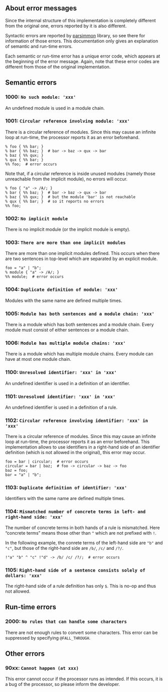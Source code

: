 ## About error messages
Since the internal structure of this implementation is completely different from the original one, errors reported by it is also different.

Syntactic errors are reported by [parsimmon](https://www.npmjs.com/package/parsimmon) library, so see there for information of those errors.
This documentation only gives an explanation of semantic and run-time errors.

Each semantic or run-time error has a unique error code, which appears at the beginning of the error message.
Again, note that these error codes are different from those of the original implementation.

## Semantic errors
### 1000: `No such module: 'xxx'`
An undefined module is used in a module chain.

### 1001: `Circular reference involving module: 'xxx'`
There is a circular reference of modules.
Since this may cause an infinite loop at run-time, the processor reports it as an error beforehand.
```
% foo { %% bar; }
% bar { %% baz; }  # bar -> baz -> qux -> bar
% baz { %% qux; }
% qux { %% bar; }
%% foo;  # error occurs
```
Note that, if a circular reference is inside unused modules (namely those unreachable from the implicit module), no errors will occur.
```
% foo { "a" -> /A/; }
% bar { %% baz; }  # bar -> baz -> qux -> bar
% baz { %% qux; }  # but the module 'bar' is not reachable
% qux { %% bar; }  # so it reports no errors
%% foo;
```

### 1002: `No implicit module`
There is no implicit module (or the implicit module is empty).

### 1003: `There are more than one implicit modules`
There are more than one implicit modules defined.
This occurs when there are two sentences in top-level which are separated by an explicit module.
```
foo = "a" | "b";
% module { "a" -> /A/; }
%% module;  # error occurs
```

### 1004: `Duplicate definition of module: 'xxx'`
Modules with the same name are defined multiple times.

### 1005: `Module has both sentences and a module chain: 'xxx'`
There is a module which has both sentences and a module chain.
Every module must consist of either sentences or a module chain.

### 1006: `Module has multiple module chains: 'xxx'`
There is a module which has multiple module chains.
Every module can have at most one module chain.

### 1100: `Unresolved identifier: 'xxx' in 'xxx'`
An undefined identifier is used in a definition of an identifier.

### 1101: `Unresolved identifier: 'xxx' in 'xxx'`
An undefined identifier is used in a definition of a rule.

### 1102: `Circular reference involving identifier: 'xxx' in 'xxx'`
There is a circular reference of modules.
Since this may cause an infinite loop at run-time, the processor reports it as an error beforehand.
This implementation allows to use identifiers in a right-hand side of an identifier definition (which is not allowed in the original), this error may occur.
```
foo = bar | circular;  # error occurs
circular = bar | baz;  # foo -> circular -> baz -> foo
baz = foo;
bar = "a" | "b";
```

### 1103: `Duplicate definition of identifier: 'xxx'`
Identifiers with the same name are defined multiple times.

### 1104: `Mismatched number of concrete terms in left- and right-hand side: 'xxx'`
The number of concrete terms in both hands of a rule is mismatched.
Here “concrete terms” means those other than `^` which are not prefixed with `!`.

In the following example, the conrete terms of the left-hand side are `"b"` and `"c"`, but those of the right-hand side are `/b/`, `/c/` and `/?/`.
```
!"a" "b" ^ "c" !"d" -> /b/ /c/ /?/;  # error occurs
```

### 1105: `Right-hand side of a sentence consists solely of dollars: 'xxx'`
The right-hand side of a rule definition has only `$`.
This is no-op and thus not allowed.

## Run-time errors
### 2000: `No rules that can handle some characters`
There are not enough rules to convert some characters.
This error can be suppressed by specifying `@FALL_THROUGH`.

## Other errors
### 90xx: `Cannot happen (at xxx)`
This error cannot occur if the processor runs as intended.
If this occurs, it is a bug of the processor, so please inform the developer.